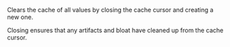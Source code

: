 ﻿Clears the cache of all values by closing the cache cursor and creating a new one.

Closing ensures that any artifacts and bloat have cleaned up from the cache cursor.